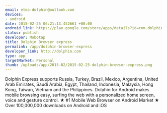 ```yaml
--- 
email: etea-dolphin@outlook.com
devices: 
- android
date: 2015-02-25 06:21:13.452661 +00:00
android_link: https://play.google.com/store/apps/details?id=com.dolphin.browser.express.web&referrer=channel_id%3Detea_exp%26utm_source%3Detea_exp
status: publish
developer: Mobotap
title: Dolphin Browser express
permalink: /app/dolphin-browser-express
developer_link: http://dolphin.com
type: app
targetMarket: Personal
thumb: /uploads/app/2015-02/2015-02-25-dolphin-browser-express.png
---
```


Dolphin Express supports Russia, Turkey, Brazil, Mexico, Argentina, United Arab Emirates, Saudi Arabia, Egypt, Thailand, Indonesia, Malaysia, Hong Kong, Taiwan, Vietnam and the Philippines.
Dolphin for Android makes mobile browsing easy, surfing the web with a personalized home screen, voice and gesture control.
★ #1 Mobile Web Browser on Android Market
★ Over 100,000,000 downloads on Android and iOS
